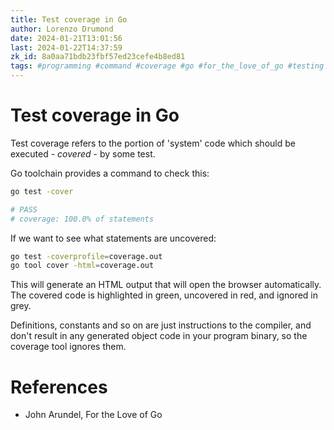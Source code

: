```yaml
---
title: Test coverage in Go
author: Lorenzo Drumond
date: 2024-01-21T13:01:56
last: 2024-01-22T14:37:59
zk_id: 8a0aa71bdb23fbf57ed23cefe4b8ed81
tags: #programming #command #coverage #go #for_the_love_of_go #testing
---
```



# Test coverage in Go
Test coverage refers to the portion of 'system' code which should be executed - _covered_ - by some test.

Go toolchain provides a command to check this:
```bash
go test -cover

# PASS
# coverage: 100.0% of statements
```

If we want to see what statements are uncovered:
```bash
go test -coverprofile=coverage.out
go tool cover -html=coverage.out
```

This will generate an HTML output that will open the browser automatically. The covered code is highlighted in green, uncovered in red, and ignored in grey.

Definitions, constants and so on are just instructions to the compiler, and don't result in any generated object code in your program binary, so the coverage tool ignores them.

# References
- John Arundel, For the Love of Go
